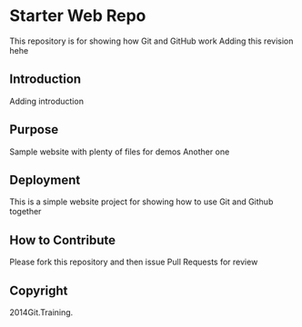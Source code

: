 # Starter Web Repo

This repository is for showing how Git and GitHub work
Adding this revision hehe

## Introduction

Adding introduction

## Purpose

Sample website with plenty of files for demos
Another one

## Deployment

This is a simple website project for showing how to use Git and Github together

## How to Contribute
Please fork this repository and then issue Pull Requests for review

## Copyright

2014Git.Training.